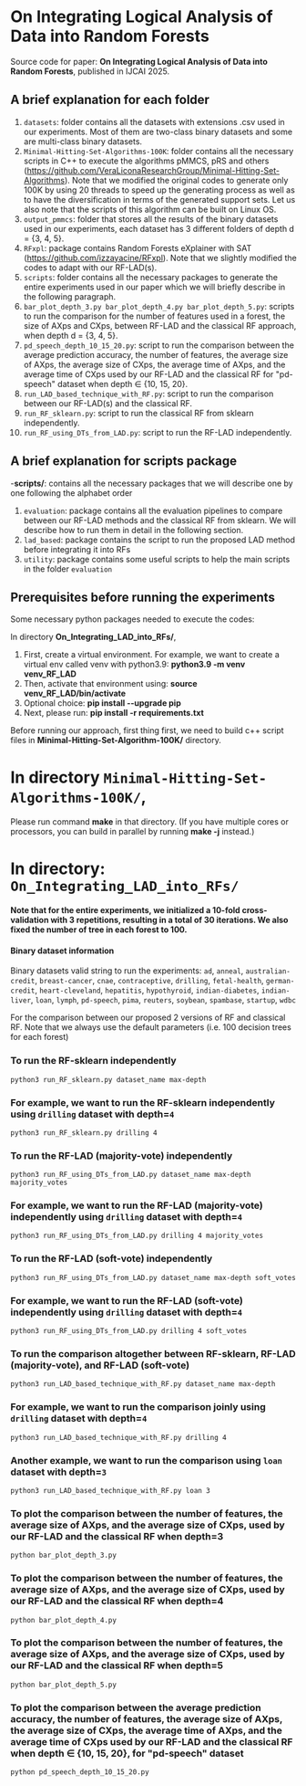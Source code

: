# On Integrating Logical Analysis of Data into Random Forests
Source code for paper: **On Integrating Logical Analysis of Data into Random Forests**, published in IJCAI 2025.


## A brief explanation for each folder
1. `datasets`: folder contains all the datasets with extensions .csv used in our experiments. Most of them are two-class binary datasets and some are multi-class binary datasets.
2. `Minimal-Hitting-Set-Algorithms-100K`: folder contains all the necessary scripts in C++ to execute the algorithms pMMCS, pRS and others (https://github.com/VeraLiconaResearchGroup/Minimal-Hitting-Set-Algorithms). Note that we modified the original codes to generate only 100K by using 20 threads to speed up the generating process as well as to have the diversification in terms of the generated support sets. Let us also note that the scripts of this algorithm can be built on Linux OS.
3. `output_pmmcs`: folder that stores all the results of the binary datasets used in our experiments, each dataset has 3 different folders of depth d = {3, 4, 5}.
4. `RFxpl`: package contains Random Forests eXplainer with SAT (https://github.com/izzayacine/RFxpl). Note that we slightly modified the codes to adapt with our RF-LAD(s).
5. `scripts`: folder contains all the necessary packages to generate the entire experiments used in our paper which we will briefly describe in the following paragraph.
6. `bar_plot_depth_3.py bar_plot_depth_4.py bar_plot_depth_5.py`: scripts to run the comparison for the number of features used in a forest, the size of AXps and CXps, between RF-LAD and the classical RF approach, when depth d = {3, 4, 5}.
7. `pd_speech_depth_10_15_20.py`: script to run the comparison between the average prediction accuracy, the number of features, the average size of AXps, the average size of CXps, the average time of AXps, and the average time of CXps used by our RF-LAD and the classical RF for "pd-speech" dataset when depth ∈ {10, 15, 20}.
8. `run_LAD_based_technique_with_RF.py`: script to run the comparison between our RF-LAD(s) and the classical RF.
9. `run_RF_sklearn.py`: script to run the classical RF from sklearn independently.
10. `run_RF_using_DTs_from_LAD.py`: script to run the RF-LAD independently.

## A brief explanation for scripts package
-**scripts/**: contains all the necessary packages that we will describe one by one following the alphabet order

1. `evaluation`: package contains all the evaluation pipelines to compare between our RF-LAD methods and the classical RF from sklearn. We will describe how to run them in detail in the following section.
2. `lad_based`: package contains the script to run the proposed LAD method before integrating it into RFs
3. `utility`: package contains some useful scripts to help the main scripts in the folder `evaluation`


## Prerequisites before running the experiments
Some necessary python packages needed to execute the codes:

In directory **On_Integrating_LAD_into_RFs/**, 

1. First, create a virtual environment. For example, we want to create a virtual env called venv with python3.9: **python3.9 -m venv venv_RF_LAD**
2. Then, activate that environment using: **source venv_RF_LAD/bin/activate**
3. Optional choice: **pip install --upgrade pip**
4. Next, please run: **pip install -r requirements.txt**

Before running our approach, first thing first, we need to build c++ script files in **Minimal-Hitting-Set-Algorithm-100K/** directory.

# In directory `Minimal-Hitting-Set-Algorithms-100K/`,

Please run command **make** in that directory. (If you have multiple cores or processors, you can build in parallel by running **make -j** instead.)

# In directory: `On_Integrating_LAD_into_RFs/`

#### Note that for the entire experiments, we initialized a 10-fold cross-validation with 3 repetitions, resulting in a total of 30 iterations. We also fixed the number of tree in each forest to 100.

#### Binary dataset information

Binary datasets valid string to run the experiments: 
`ad`, `anneal`, `australian-credit`, `breast-cancer`, `cnae`, `contraceptive`, `drilling`, `fetal-health`, `german-credit`, `heart-cleveland`, `hepatitis`, `hypothyroid`, `indian-diabetes`, `indian-liver`, `loan`, `lymph`, `pd-speech`, `pima`, `reuters`, `soybean`, `spambase`, `startup`, `wdbc`

For the comparison between our proposed 2 versions of RF and classical RF. Note that we always use the default parameters (i.e. 100 decision trees for each forest)

### To run the RF-sklearn independently

    python3 run_RF_sklearn.py dataset_name max-depth

### For example, we want to run the RF-sklearn independently using `drilling` dataset with depth=`4`
    
    python3 run_RF_sklearn.py drilling 4

### To run the RF-LAD (majority-vote) independently

    python3 run_RF_using_DTs_from_LAD.py dataset_name max-depth majority_votes

### For example, we want to run the RF-LAD (majority-vote) independently using `drilling` dataset with depth=`4`
    
    python3 run_RF_using_DTs_from_LAD.py drilling 4 majority_votes

### To run the RF-LAD (soft-vote) independently

    python3 run_RF_using_DTs_from_LAD.py dataset_name max-depth soft_votes

### For example, we want to run the RF-LAD (soft-vote) independently using `drilling` dataset with depth=`4`
    
    python3 run_RF_using_DTs_from_LAD.py drilling 4 soft_votes


### To run the comparison altogether between RF-sklearn, RF-LAD (majority-vote), and RF-LAD (soft-vote)

    python3 run_LAD_based_technique_with_RF.py dataset_name max-depth


### For example, we want to run the comparison joinly using `drilling` dataset with depth=`4`

    python3 run_LAD_based_technique_with_RF.py drilling 4

### Another example, we want to run the comparison using `loan` dataset with depth=`3`

    python3 run_LAD_based_technique_with_RF.py loan 3

### To plot the comparison between the number of features, the average size of AXps, and the average size of CXps, used by our RF-LAD and the classical RF when depth=3

    python bar_plot_depth_3.py

### To plot the comparison between the number of features, the average size of AXps, and the average size of CXps, used by our RF-LAD and the classical RF when depth=4

    python bar_plot_depth_4.py

### To plot the comparison between the number of features, the average size of AXps, and the average size of CXps, used by our RF-LAD and the classical RF when depth=5

    python bar_plot_depth_5.py


### To plot the comparison between the average prediction accuracy, the number of features, the average size of AXps, the average size of CXps, the average time of AXps, and the average time of CXps used by our RF-LAD and the classical RF when depth ∈ {10, 15, 20}, for "pd-speech" dataset

    python pd_speech_depth_10_15_20.py
